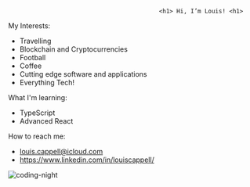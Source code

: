                                                <h1> Hi, I’m Louis! <h1>
                                               
 
  My Interests: 
  
- Travelling 
- Blockchain and Cryptocurrencies 
- Football 
- Coffee 
- Cutting edge software and applications
- Everything Tech!

What I'm learning: 

- TypeScript
- Advanced React 

 
 How to reach me:
 - louis.cappell@icloud.com 
 - https://www.linkedin.com/in/louiscappell/
 
 
 
 ![coding-night](https://i.pinimg.com/originals/e4/26/70/e426702edf874b181aced1e2fa5c6cde.gif)


